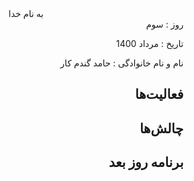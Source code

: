<div dir="rtl" align="center">
به نام خدا
</div>
<div dir="rtl" align="right">
روز : سوم

تاریخ : مرداد 1400

نام و نام خانوادگی : حامد گندم کار

## فعالیت‌ها

## چالش‌ها

## برنامه روز بعد

</div>


